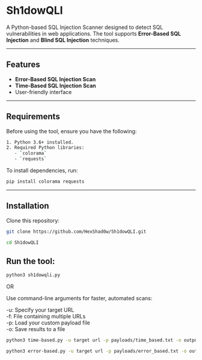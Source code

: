 # Sh1dowQLI

A Python-based SQL Injection Scanner designed to detect SQL vulnerabilities in web applications. The tool supports **Error-Based SQL Injection** and **Blind SQL Injection** techniques.

---

## Features

- **Error-Based SQL Injection Scan**
- **Time-Based SQL Injection Scan**
- User-friendly interface

---

## Requirements

Before using the tool, ensure you have the following:

```bash
1. Python 3.6+ installed.
2. Required Python libraries:
   - `colorama`
   - `requests`
```
To install dependencies, run:

```bash
pip install colorama requests
```

---

## Installation

Clone this repository:

```bash
git clone https://github.com/HexShad0w/Sh1dowQLI.git

cd Sh1dowQLI
```

## Run the tool:

```bash
python3 sh1dowqli.py
```
OR

Use command-line arguments for faster, automated scans:

-u: Specify your target URL <br>
-f: File containing multiple URLs <br>
-p: Load your custom payload file <br>
-o: Save results to a file


```bash
python3 time-based.py -u target url -p payloads/time_based.txt -o output.txt
```

```bash
python3 error-based.py -u target url -p payloads/error_based.txt -o output.txt
```


